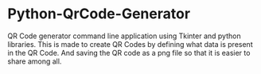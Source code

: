 # Python-QrCode-Generator
QR Code generator command line application using Tkinter and python libraries. 
This is made to create QR Codes by defining what data is present in the QR Code. 
And saving the QR code as a png file so that it is easier to share among all. 
